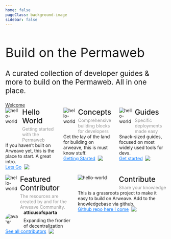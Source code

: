 ```yaml
---
home: false
pageClass: background-image
sidebar: false
---
```


<div class="home-header">
<div>
<h1 style="font-family: Inter; font-weight: 400;font-size: 40px;">Build on the Permaweb</h1>
<p style="font-family: Inter; font-weight: 400;font-size: 22.5px;">A curated collection of developer guides & more to build on the Permaweb. All in one place.</p>
</div>
<div>
<a class="home-btn" href="/getting-started/welcome.html">Welcome</a>
</div>
</div>
<div style="display: flex;gap: 16px;">
  <div class="home-box">
    <div style="display: flex;justify-content: space-between;align-items: start;">
      <img src="/hello-world.svg" alt="hello-world" />
      <div style="margin-left: 8px;">
        <div style="font-family: Inter;font-size: 22.65px;font-weight: 500;">Hello World</div>
        <p style="margin:0;padding:0;padding-top: 4px;font-family: Inter;font-size: 14px;font-weight: 400;color: #999999;">Getting started with the Permaweb</p>
      </div>
    </div>
    <div style="font-family: Inter; font-size: 14px;font-weight: 400;color: #1D1D1D;">
If you haven’t built on Arweave yet, this is the place to start. A great intro.
    </div>
    <div style="">
      <a href="/getting-started/" style="display:flex;gap:8px;font-family: Inter; font-size: 14px; font-weight: 400;color: #0E7CFF;">Lets Go <img src="/lets-go.svg" /></a>
    </div>
  </div>
  <div class="home-box">
    <div style="display: flex;justify-content: space-between;align-items: start;">
      <img src="/core-concept.svg" alt="hello-world" />
      <div style="margin-left: 8px;">
        <div style="font-family: Inter;font-size: 22.65px;font-weight: 500;">Concepts</div>
        <p style="margin:0;padding:0;padding-top: 4px;font-family: Inter;font-size: 14px;font-weight: 400;color: #999999;">Comprehensive building blocks for developers</p>
      </div>
    </div>
    <div style="font-family: Inter; font-size: 14px;font-weight: 400;color: #1D1D1D;">
Get the lay of the land for building on arweave, this is must know stuff.
    </div>
    <div style="">
      <a href="/concepts/" style="display:flex;gap:8px;font-family: Inter; font-size: 14px; font-weight: 400;color: #0E7CFF;">Getting Started <img src="/lets-go.svg" /></a>
    </div>
  </div>
  <div class="home-box">
    <div style="display: flex;justify-content: space-between;align-items: start;">
      <img src="/guides.svg" alt="hello-world" />
      <div style="margin-left: 8px;">
        <div style="font-family: Inter;font-size: 22.65px;font-weight: 500;">Guides</div>
        <p style="margin:0;padding:0;padding-top: 4px;font-family: Inter;font-size: 14px;font-weight: 400;color: #999999;">Specific deployments made easy</p>
      </div>
    </div>
    <div style="font-family: Inter; font-size: 14px;font-weight: 400;color: #1D1D1D;">
Snack-sized guides, focused on most widely used tools for devs.
    </div>
    <div style="">
      <a href="/guides/" style="display:flex;gap:8px;font-family: Inter; font-size: 14px; font-weight: 400;color: #0E7CFF;">Get started <img src="/lets-go.svg" /></a>
    </div>
  </div>
  
</div>
<div style="margin-top: 16px; display: flex;gap: 16px;">
  <div class="double-box">
    <div style="display: flex;justify-content: space-between;align-items: start;">
      <img src="/featured.svg" alt="hello-world" />
      <div style="margin-left: 8px;">
        <div style="font-family: Inter;font-size: 22.65px;font-weight: 500;">Featured Contributor</div>
        <p style="margin:0;padding:0;padding-top: 4px;font-family: Inter;font-size: 14px;font-weight: 400;color: #999999;">The resources are created by and for the Arweave Community.</p>
      </div>
    </div>
    <div style="display:flex;justify-content:start;gap:16px;align-items: center;">
      <img style="border-radius: 999px;" src="https://avatars.githubusercontent.com/u/85306700?s=60&v=4" alt="avatar" />
      <div style="display:flex;flex-direction: column; gap: 8px">
        <div style="font-family: Inter; font-size: 14px;font-weight: 700;color: #1D1D1D;">atticusofsparta</div>
        <div style="font-family: Inter; font-size: 14px;font-weight: 400;color: #1D1D1D;">Expanding the frontier of decentralization</div>
      </div>
    </div>
    <div style="">
      <a target="_blank" href="https://github.com/twilson63/permaweb-cookbook/graphs/contributors" style="display:flex;gap:8px;font-family: Inter; font-size: 14px; font-weight: 400;color: #0E7CFF;">See all contributors <img src="/lets-go.svg" /></a>
    </div>
  </div>
  <div class="home-box">
    <div style="display: flex;justify-content: space-between;align-items: start;">
      <img src="/contribute.svg" alt="hello-world" />
      <div style="margin-left: 8px;">
        <div style="font-family: Inter;font-size: 22.65px;font-weight: 500;">Contribute</div>
        <p style="margin:0;padding:0;padding-top: 4px;font-family: Inter;font-size: 14px;font-weight: 400;color: #999999;">Share your knowledge</p>
      </div>
    </div>
    <div style="font-family: Inter; font-size: 14px;font-weight: 400;color: #1D1D1D;">
This is a grassroots project to make it easy to build on Arweave. Add to the knowledgebase via github.
    </div>
    <div style="">
      <a href="/getting-started/contribute.html" style="display:flex;gap:8px;font-family: Inter; font-size: 14px; font-weight: 400;color: #0E7CFF;">Github repo here I come <img src="/lets-go.svg" /></a>
    </div>
  </div>
  </div>